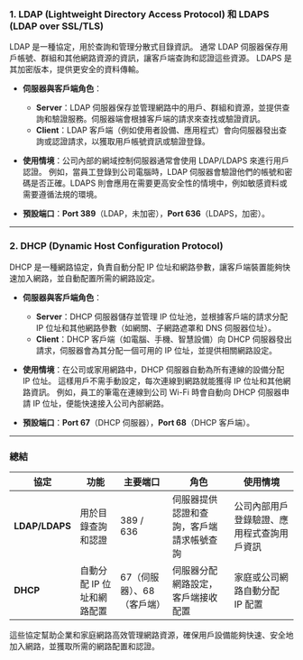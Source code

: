 ### 1. **LDAP (Lightweight Directory Access Protocol)** 和 **LDAPS (LDAP over SSL/TLS)**

LDAP 是一種協定，用於查詢和管理分散式目錄資訊。
通常 LDAP 伺服器保存用戶帳號、群組和其他網路資源的資訊，讓客戶端查詢和認證這些資源。
LDAPS 是其加密版本，提供更安全的資料傳輸。

- **伺服器與客戶端角色**：
    
    - **Server**：LDAP 伺服器保存並管理網路中的用戶、群組和資源，並提供查詢和驗證服務。伺服器端會根據客戶端的請求來查找或驗證資訊。
    - **Client**：LDAP 客戶端（例如使用者設備、應用程式）會向伺服器發出查詢或認證請求，以獲取用戶帳號資訊或驗證登錄。
- **使用情境**：公司內部的網域控制伺服器通常會使用 LDAP/LDAPS 來進行用戶認證。
  例如，當員工登錄到公司電腦時，LDAP 伺服器會驗證他們的帳號和密碼是否正確。LDAPS 則會應用在需要更高安全性的情境中，例如敏感資料或需要遵循法規的環境。
    
- **預設端口**：**Port 389**（LDAP，未加密），**Port 636**（LDAPS，加密）。
    

---

### 2. **DHCP (Dynamic Host Configuration Protocol)**

DHCP 是一種網路協定，負責自動分配 IP 位址和網路參數，讓客戶端裝置能夠快速加入網路，並自動配置所需的網路設定。

- **伺服器與客戶端角色**：
    
    - **Server**：DHCP 伺服器儲存並管理 IP 位址池，並根據客戶端的請求分配 IP 位址和其他網路參數（如網關、子網路遮罩和 DNS 伺服器位址）。
    - **Client**：DHCP 客戶端（如電腦、手機、智慧設備）向 DHCP 伺服器發出請求，伺服器會為其分配一個可用的 IP 位址，並提供相關網路設定。
- **使用情境**：在公司或家用網路中，DHCP 伺服器自動為所有連線的設備分配 IP 位址。
  這樣用戶不需手動設定，每次連線到網路就能獲得 IP 位址和其他網路資訊。
  例如，員工的筆電在連線到公司 Wi-Fi 時會自動向 DHCP 伺服器申請 IP 位址，便能快速接入公司內部網路。
    
- **預設端口**：**Port 67**（DHCP 伺服器），**Port 68**（DHCP 客戶端）。
    

---

### 總結

|協定|功能|主要端口|角色|使用情境|
|---|---|---|---|---|
|**LDAP/LDAPS**|用於目錄查詢和認證|389 / 636|伺服器提供認證和查詢，客戶端請求帳號查詢|公司內部用戶登錄驗證、應用程式查詢用戶資訊|
|**DHCP**|自動分配 IP 位址和網路配置|67（伺服器）、68（客戶端）|伺服器分配網路設定，客戶端接收配置|家庭或公司網路自動分配 IP 配置|

這些協定幫助企業和家庭網路高效管理網路資源，確保用戶設備能夠快速、安全地加入網路，並獲取所需的網路配置和認證。